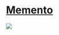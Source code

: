# [Memento](https://en.wikipedia.org/wiki/Memento_pattern)
![](https://upload.wikimedia.org/wikipedia/commons/3/38/W3sDesign_Memento_Design_Pattern_UML.jpg)
